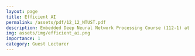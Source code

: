 ```yaml
---
layout: page
title: Efficient AI
permalink: /assets/pdf/12_12_NTUST.pdf
description: Embedded Deep Neural Network Processing Course (112-1) at National Taiwan University of Science and Technology (Taiwan Tech)
img: assets/img/efficient_ai.png
importance: 1
category: Guest Lecturer
---
```

